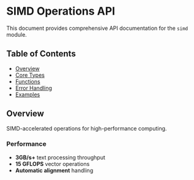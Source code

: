 # SIMD Operations API

This document provides comprehensive API documentation for the `simd` module.

## Table of Contents

- [Overview](#overview)
- [Core Types](#core-types)
- [Functions](#functions)
- [Error Handling](#error-handling)
- [Examples](#examples)

## Overview

SIMD-accelerated operations for high-performance computing.

### Performance

- **3GB/s+** text processing throughput
- **15 GFLOPS** vector operations
- **Automatic alignment** handling

